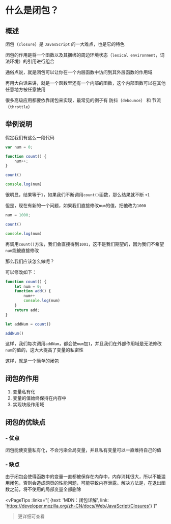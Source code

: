 # 什么是闭包？

## 概述

闭包（`closure`）是 `JavasScript` 的一大难点，也是它的特色

闭包的作用是将一个函数以及其捆绑的周边环境状态（`lexical environment`，词法环境）的引用进行组合

通俗点说，就是闭包可以让你在一个内层函数中访问到其外层函数的作用域

再用大白话来讲，就是一个函数里还有一个内部的函数，这个内部函数可以在其他任意地方被任意使用

很多高级应用都要依靠闭包来实现，最常见的例子有 防抖（`debounce`） 和 节流（`throttle`）

## 举例说明

假定我们有这么一段代码

```js
var num = 0;

function count() {
    num++;
}

count()

console.log(num)
```

很明显，结果等于`1`，如果我们不断调用`count()`函数，那么结果就不断 `+1`

但是，现在有新的一个问题，如果我们直接修改`num`的值，把他改为`1000`

```js
num = 1000;

count()

console.log(num)
```

再调用`count()`方法，我们会直接得到`1001`，这不是我们期望的，因为我们不希望`num`能被直接修改

那么我们应该怎么做呢？

可以修改如下：

```js
function count() {
    let num = 0;
    function add() {
        num++
        console.log(num)
    }
    return add;
}

let addNum = count()

addNum()
```

这样，我们每次调用`addNum`，都会使`num`加`1`，并且我们在外部作用域是无法修改`num`的值的，这大大提高了变量的私密性

这样，就是一个简单的闭包

## 闭包的作用

1. 变量私有化
2. 变量的值始终保持在内存中
3. 实现块级作用域

## 闭包的优缺点

### - 优点

闭包能使变量私有化，不会污染全局变量，并且私有变量可以一直维持自己的值

### - 缺点

由于闭包会使得函数中的变量一直都被保存在内存中，内存消耗很大，所以不能滥用闭包，否则会造成网页的性能问题，可能导致内存泄露。解决方法是，在退出函数之前，将不使用的局部变量全部删除

<vPageTips :links="[
        {text: 'MDN：闭包详解', link: 'https://developer.mozilla.org/zh-CN/docs/Web/JavaScript/Closures'}
    ]"
>更详细可查看</vPageTips>
